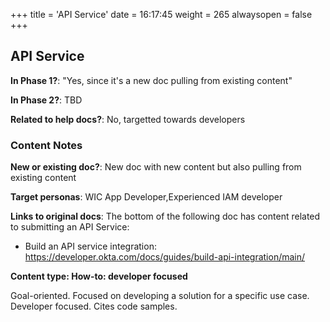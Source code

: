 +++
title = 'API Service'
date = 16:17:45
weight = 265
alwaysopen = false
+++

## API Service

**In Phase 1?**: "Yes, since it's a new doc pulling from existing content"

**In Phase 2?**: TBD

**Related to help docs?**: No, targetted towards developers



### Content Notes

**New or existing doc?**: New doc with new content but also pulling from existing content

**Target personas**: WIC App Developer,Experienced IAM developer

**Links to original docs**: The bottom of the following doc has content related to submitting an API Service:
- Build an API service integration: https://developer.okta.com/docs/guides/build-api-integration/main/

**Content type: How-to: developer focused**

Goal-oriented. Focused on developing a solution for a specific use case. Developer focused. Cites code samples.


